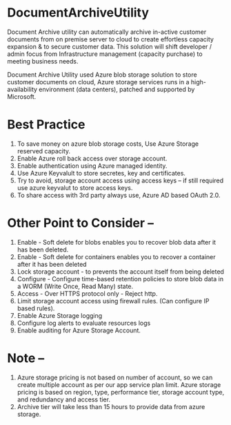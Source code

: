 # DocumentArchiveUtility
Document Archive utility can automatically archive in-active customer documents from on premise server to cloud to create effortless capacity expansion & to secure customer data. This solution will shift developer / admin focus from Infrastructure management (capacity purchase) to meeting business needs. 

Document Archive Utility used Azure blob storage solution to store customer documents on cloud, Azure storage services runs in a high-availability environment (data centers), patched and supported by Microsoft.

# Best Practice
1.	To save money on azure blob storage costs, Use Azure Storage reserved capacity.
2.	Enable Azure roll back access over storage account.
3.	Enable authentication using Azure managed identity.
4.	Use Azure Keyvalult to store secretes, key and certificates.
5.	Try to avoid, storage account access using access keys – if still required use azure keyvalut to store access keys.
6.	To share access with 3rd party always use, Azure AD based OAuth 2.0.

# Other Point to Consider – 
1.	Enable - Soft delete for blobs enables you to recover blob data after it has been deleted. 
2.	Enable - Soft delete for containers enables you to recover a container after it has been deleted
3.	Lock storage account - to prevents the account itself from being deleted
4.	Configure - Configure time-based retention policies to store blob data in a WORM (Write Once, Read Many) state. 
5.	Access - Over HTTPS protocol only - Reject http.
6.	Limit storage account access using firewall rules. (Can configure IP based rules).
7.	Enable Azure Storage logging 
8.	Configure log alerts to evaluate resources logs 
9.	Enable auditing for Azure Storage Account. 

 # Note –
1.	Azure storage pricing is not based on number of account, so we can create multiple account as per our app service plan limit. Azure storage pricing is based on region, type, performance tier, storage account type, and redundancy and access tier. 
2.	Archive tier will take less than 15 hours to provide data from azure storage.


 
